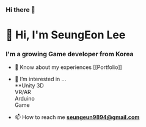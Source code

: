### Hi there 👋

<!--
**Vioeon/Vioeon** is a ✨ _special_ ✨ repository because its `README.md` (this file) appears on your GitHub profile.

Here are some ideas to get you started:

- 🔭 I’m currently working on ...
- 🌱 I’m currently learning ...
- 👯 I’m looking to collaborate on ...
- 🤔 I’m looking for help with ...
- 💬 Ask me about ...
- 📫 How to reach me: ...
- 😄 Pronouns: ...
- ⚡ Fun fact: ...
-->

<h1 align="left">👋 Hi, I'm SeungEon Lee</h1>
<h3 align="left">I'm a growing Game developer from Korea</h3>

- 📄 Know about my experiences [[Portfolio]]

- 👀 I’m interested in ...<br>
**Unity 3D<br>
VR/AR<br>
Arduino<br>
Game<br>

- 📫 How to reach me **seungeun9894@gmail.com**

